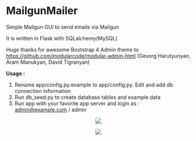 # MailgunMailer
Simple Mailgun GUI to send emails via Mailgun

It is written in Flask with SQLalchemy(MySQL)

Huge thanks for awesome Bootstrap 4 Admin theme to https://github.com/modularcode/modular-admin-html (Gevorg Harutyunyan, Aram Manukyan, David Tigranyan)

**Usage :**  
1) Rename app/config.py.example to app/config.py. Edit and add db connection information  
2) Run db_seed.py to create database tables and example data  
3) Run app with your favorite app server and login as : admin@example.com / admin  

<p align="center">
<img src="https://s30.postimg.org/m1l879kg1/image.jpg"/>
</p>
<p align="center">
<img src="https://s30.postimg.org/pz8hwo79d/image.jpg"/>
</p>
